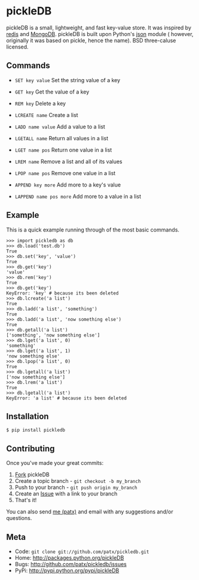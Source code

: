 pickleDB
========

pickleDB is a small, lightweight, and fast key-value store. It was inspired by 
[redis][1] and [MongoDB][2]. pickleDB is built upon Python's [json][3] module (
however, originally it was based on pickle, hence the name). BSD three-caluse licensed. 



Commands
--------

* `SET key value` Set the string value of a key

* `GET key` Get the value of a key

* `REM key` Delete a key

* `LCREATE name` Create a list

* `LADD name value` Add a value to a list

* `LGETALL name` Return all values in a list

* `LGET name pos` Return one value in a list

* `LREM name` Remove a list and all of its values

* `LPOP name pos` Remove one value in a list

* `APPEND key more` Add more to a key's value

* `LAPPEND name pos more` Add more to a value in a list


Example
-------

This is a quick example running through of the most basic commands.

    >>> import pickledb as db
    >>> db.load('test.db')
    True
    >>> db.set('key', 'value')
    True
    >>> db.get('key')
    'value'
    >>> db.rem('key')
    True
    >>> db.get('key')
    KeyError: 'key' # because its been deleted
    >>> db.lcreate('a list')
    True
    >>> db.ladd('a list', 'something')
    True
    >>> db.ladd('a list', 'now something else')
    True
    >>> db.getall('a list')
    ['something', 'now something else']
    >>> db.lget('a list', 0)
    'something'
    >>> db.lget('a list', 1)
    'now something else'
    >>> db.lpop('a list', 0)
    True
    >>> db.lgetall('a list')
    ['now something else']
    >>> db.lrem('a list')
    True
    >>> db.lgetall('a list')
    KeyError: 'a list' # because its been deleted


Installation
------------

    $ pip install pickledb


Contributing
------------

Once you've made your great commits:

1. [Fork][4] pickleDB
2. Create a topic branch - `git checkout -b my_branch`
3. Push to your branch - `git push origin my_branch`
4. Create an [Issue][5] with a link to your branch
5. That's it!


You can also send [me (patx)][6] and email with any suggestions and/or questions.


Meta
----

* Code: `git clone git://github.com/patx/pickledb.git`
* Home: <http://packages.python.org/pickleDB>
* Bugs: <http://github.com/patx/pickledb/issues>
* PyPi: <http://pypi.python.org/pypi/pickleDB>

[1]: http://redis.io/
[2]: http://www.mongodb.org/
[3]: http://docs.python.org/library/json.html
[4]: http://help.github.com/forking/
[5]: http://github.com/patx/pickledb/issues
[6]: mailto:patx44@gmail.com
